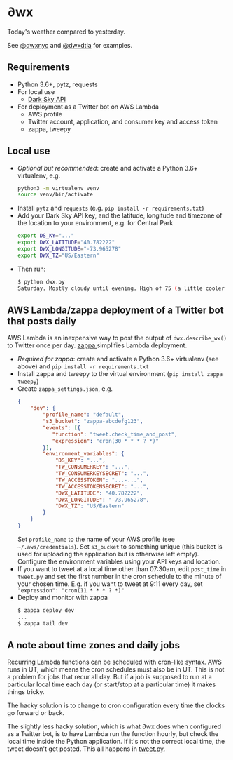 # ∂wx

Today's weather compared to yesterday.

See [@dwxnyc](https://twitter.com/dwxnyc) and
[@dwxdtla](https://twitter.com/dwxdtla) for examples.

## Requirements

 - Python 3.6+, pytz, requests
 - For local use
   - [Dark Sky API](https://darksky.net/dev/)
 - For deployment as a Twitter bot on AWS Lambda
   - AWS profile
   - Twitter account, application, and consumer key and access token
   - zappa, tweepy

## Local use

 - _Optional but recommended_: create and activate a Python 3.6+ virtualenv,
   e.g.
   ```bash
   python3 -m virtualenv venv
   source venv/bin/activate
   ```
 - Install `pytz` and `requests` (e.g. `pip install -r requirements.txt`)
 - Add your Dark Sky API key, and the latitude, longitude and timezone of the location to your environment, e.g. for Central Park
   ```bash
   export DS_KY="..."
   export DWX_LATITUDE="40.782222"
   export DWX_LONGITUDE="-73.965278"
   export DWX_TZ="US/Eastern"
   ```
 - Then run:
   ```bash
   $ python dwx.py
   Saturday. Mostly cloudy until evening. High of 75 (a little cooler than yesterday).
   ```

## AWS Lambda/zappa deployment of a Twitter bot that posts daily

AWS Lambda is an inexpensive way to post the output of `dwx.describe_wx()`
to Twitter once per day. [zappa ](https://github.com/Miserlou/Zappa) simplifies
Lambda deployment.

 - _Required for zappa_: create and activate a Python 3.6+ virtualenv (see
   above) and `pip install -r requirements.txt`
 - Install zappa and tweepy to the virtual environment (`pip install zappa
   tweepy`)
 - Create `zappa_settings.json`, e.g.
   ```json
   {
       "dev": {
           "profile_name": "default",
           "s3_bucket": "zappa-abcdefg123",
           "events": [{
              "function": "tweet.check_time_and_post",
              "expression": "cron(30 * * * ? *)"
           }],
           "environment_variables": {
               "DS_KEY": "...",
               "TW_CONSUMERKEY": "...",
               "TW_CONSUMERKEYSECRET": "...",
               "TW_ACCESSTOKEN": "...-...",
               "TW_ACCESSTOKENSECRET": "...",
               "DWX_LATITUDE": "40.782222",
               "DWX_LONGITUDE": "-73.965278",
               "DWX_TZ": "US/Eastern"
           }
       }
   }
   ```
   Set `profile_name` to the name of your AWS profile (see
   `~/.aws/credentials`). Set `s3_bucket` to something unique (this bucket is
   used for uploading the application but is otherwise left empty). Configure
   the environment variables using your API keys and location.
 - If you want to tweet at a local time other than 07:30am, edit `post_time` in
   `tweet.py` and set the first number in the cron schedule to the minute of
   your chosen time. E.g. if you want to tweet at 9:11 every day, set `
   "expression": "cron(11 * * * ? *)"`
 - Deploy and monitor with zappa
   ```bash
   $ zappa deploy dev
   ...
   $ zappa tail dev
   ```

## A note about time zones and daily jobs

Recurring Lambda functions can be scheduled with cron-like syntax. AWS runs in
UT, which means the cron schedules must also be in UT. This is not a problem
for jobs that recur all day. But if a job is supposed to run at a particular
local time each day (or start/stop at a particular time) it makes things
tricky.

The hacky solution is to change to cron configuration every time the clocks go forward
or back.

The slightly less hacky solution, which is what ∂wx does when configured as a
Twitter bot, is to have Lambda run the function hourly, but check the local
time inside the Python application. If it's not the correct local time, the
tweet doesn't get posted. This all happens in
[tweet.py](https://github.com/williamsmj/dwx/blob/master/tweet.py).
